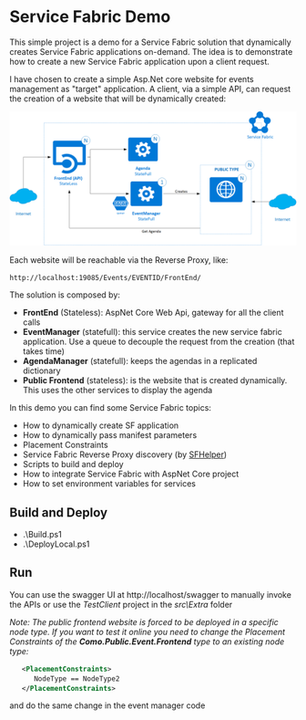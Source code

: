 # Service Fabric Demo
This simple project is a demo for a Service Fabric solution that dynamically creates Service Fabric applications on-demand.
The idea is to demonstrate how to create a new Service Fabric application upon a client request.

I have chosen to create a simple Asp.Net core website for events management as "target" application. A client, via a simple API, can request the creation of a website that will be dynamically created:

![solution](doc/project_como.png)

Each website will be reachable via the Reverse Proxy, like:

    http://localhost:19085/Events/EVENTID/FrontEnd/

The solution is composed by:

* **FrontEnd** (Stateless): AspNet Core Web Api, gateway for all the client calls
* **EventManager** (statefull): this service creates the new service fabric application. Use a queue to decouple the request from the creation (that takes time)
* **AgendaManager** (statefull): keeps the agendas in a replicated dictionary
* **Public Frontend** (stateless): is the website that is created dynamically. This uses the other services to display the agenda 

In this demo you can find some Service Fabric topics:
- How to dynamically create SF application
- How to dynamically pass manifest parameters
- Placement Constraints
- Service Fabric Reverse Proxy discovery (by 
[SFHelper](https://github.com/gianlucb/SFHelper))
- Scripts to build and deploy
- How to integrate Service Fabric with AspNet Core project
- How to set environment variables for services

## Build and Deploy

- .\Build.ps1
- .\DeployLocal.ps1

## Run
You can use the swagger UI at http://localhost/swagger to manually invoke the APIs or use the *TestClient* project in the *src\Extra* folder

**Note*: The public frontend website is forced to be deployed in a specific node type. If you want to test it online you need to change the Placement Constraints of the **Como.Public.Event.Frontend** type to an existing node type:*

```xml
   <PlacementConstraints>
      NodeType == NodeType2
   </PlacementConstraints>
```
and do the same change in the event manager code

